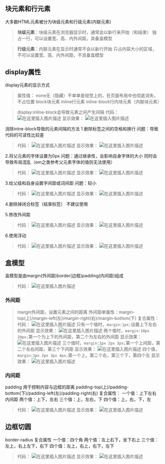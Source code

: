 

## []()块元素和行元素

大多数HTML元素被分为块级元素和行级元素(内联元素)

>**块级元素**：块级元素在浏览器显示时，通常会以新行来开始（和结束）
>独占一行，可以设置宽、高、内外间距，具备盒模型

>**行级元素**：内联元素在显示时通常不会以新行开始
>只占内容大小的区域，不可以设置宽、高、内外间距，不具备盒模型

## []()display属性

display元素的显示方式

>属性值：
>none无（隐藏）不单单是视觉上的，在页面布局中也彻底消失，不占位置
>block块元素
>inline行元素
>inline-block行内块元素（内联块元素）

>display:inline-block会导致元素之间产生间隔
>代码：![在这里插入图片描述](https://img-blog.csdnimg.cn/20200121111807819.png?x-oss-processimage/watermark,type_ZmFuZ3poZW5naGVpdGk,shadow_10,text_aHR0cHM6Ly9ibG9nLmNzZG4ubmV0L0hCRl9fY2c,size_16,color_FFFFFF,t_70)
>显示效果：
>![在这里插入图片描述](https://img-blog.csdnimg.cn/20200121111822248.png)

消除inlne-block导致的元素间隔的方法
1.删除标签之间的空格和换行
问题：导致代码的可读性比较差

>代码：
>![在这里插入图片描述](https://img-blog.csdnimg.cn/20200121111940122.png)
>显示效果：
>![在这里插入图片描述](https://img-blog.csdnimg.cn/20200121111958841.png)

2.将父元素的字体设置为0px
问题：通过继承性，会影响自身字体的大小
同时会导致布局混乱（em之类参考父元素字体的值则无法使用）

>代码：
>![在这里插入图片描述](https://img-blog.csdnimg.cn/20200121112542530.png)
>显示效果：
>![在这里插入图片描述](https://img-blog.csdnimg.cn/20200121112600490.png)

3.给父级和自身设置字间距或词间距
问题：较小

>代码：
>![在这里插入图片描述](https://img-blog.csdnimg.cn/20200121114210758.png?x-oss-processimage/watermark,type_ZmFuZ3poZW5naGVpdGk,shadow_10,text_aHR0cHM6Ly9ibG9nLmNzZG4ubmV0L0hCRl9fY2c,size_16,color_FFFFFF,t_70)
>显示效果：
>![在这里插入图片描述](https://img-blog.csdnimg.cn/20200121114223403.png)

4.删除掉闭合标签（结束标签）
不建议使用

5.修改外间距

>代码：
>![在这里插入图片描述](https://img-blog.csdnimg.cn/20200121114459495.png?x-oss-processimage/watermark,type_ZmFuZ3poZW5naGVpdGk,shadow_10,text_aHR0cHM6Ly9ibG9nLmNzZG4ubmV0L0hCRl9fY2c,size_16,color_FFFFFF,t_70)
>显示效果：
>![在这里插入图片描述](https://img-blog.csdnimg.cn/20200121114503123.png)

6.使用浮动

>代码：
>![在这里插入图片描述](https://img-blog.csdnimg.cn/20200121114756230.png?x-oss-processimage/watermark,type_ZmFuZ3poZW5naGVpdGk,shadow_10,text_aHR0cHM6Ly9ibG9nLmNzZG4ubmV0L0hCRl9fY2c,size_16,color_FFFFFF,t_70)
>显示效果：
>![在这里插入图片描述](https://img-blog.csdnimg.cn/20200121114735438.png)

## []()盒模型

盒模型是由margin(外间距)border(边框)padding(内间距)组成

>代码：
>![在这里插入图片描述](https://img-blog.csdnimg.cn/2020012111500024.png?x-oss-processimage/watermark,type_ZmFuZ3poZW5naGVpdGk,shadow_10,text_aHR0cHM6Ly9ibG9nLmNzZG4ubmV0L0hCRl9fY2c,size_16,color_FFFFFF,t_70)

### []()外间距

>margin外间距，设置元素之间的距离
>外间距单属性：margin-top(上)/margin-left(左)/margin-right(右)/margin-bottom(下)
>复合属性：
>代码：
>![在这里插入图片描述](https://img-blog.csdnimg.cn/20200121120939933.png?x-oss-processimage/watermark,type_ZmFuZ3poZW5naGVpdGk,shadow_10,text_aHR0cHM6Ly9ibG9nLmNzZG4ubmV0L0hCRl9fY2c,size_16,color_FFFFFF,t_70)
>只有一个值时，`margin:1px;`设置上下左右的外间距
>显示效果：
>![在这里插入图片描述](https://img-blog.csdnimg.cn/20200121121157326.png?x-oss-processimage/watermark,type_ZmFuZ3poZW5naGVpdGk,shadow_10,text_aHR0cHM6Ly9ibG9nLmNzZG4ubmV0L0hCRl9fY2c,size_16,color_FFFFFF,t_70)
>两个值时，`margin:10px 20px;`第一个为上下的外间距，第二个为左右的外间距
>显示效果：
>![在这里插入图片描述](https://img-blog.csdnimg.cn/20200121121205876.png?x-oss-processimage/watermark,type_ZmFuZ3poZW5naGVpdGk,shadow_10,text_aHR0cHM6Ly9ibG9nLmNzZG4ubmV0L0hCRl9fY2c,size_16,color_FFFFFF,t_70)
>三个值时，`margin:1px 2px 3px;`第一个上间距，第二个左右间距，第三个下间距
>显示效果：
>![在这里插入图片描述](https://img-blog.csdnimg.cn/20200121121220866.png?x-oss-processimage/watermark,type_ZmFuZ3poZW5naGVpdGk,shadow_10,text_aHR0cHM6Ly9ibG9nLmNzZG4ubmV0L0hCRl9fY2c,size_16,color_FFFFFF,t_70)
>四个值，`margin:1px 2px 3px 4px;`第一个上，第二个右，第三个下，第四个左
>显示效果：
>![在这里插入图片描述](https://img-blog.csdnimg.cn/20200121121226985.png?x-oss-processimage/watermark,type_ZmFuZ3poZW5naGVpdGk,shadow_10,text_aHR0cHM6Ly9ibG9nLmNzZG4ubmV0L0hCRl9fY2c,size_16,color_FFFFFF,t_70)

### []()内间距

padding 用于控制内容与边框的距离
padding-top(上)/padding-bottom(下)/padding-left(左)/padding-right(右)
复合属性：
一个值：上下左右内间距
两个值：上下，左右
三个值：上，左右，下
四个值：上，右，下，左

>代码：
>![在这里插入图片描述](https://img-blog.csdnimg.cn/20200121230655857.png?x-oss-processimage/watermark,type_ZmFuZ3poZW5naGVpdGk,shadow_10,text_aHR0cHM6Ly9ibG9nLmNzZG4ubmV0L0hCRl9fY2c,size_16,color_FFFFFF,t_70)
>显示效果：
>![在这里插入图片描述](https://img-blog.csdnimg.cn/20200121230709664.png)

## []()边框切圆

border-radius 复合属性
一个值：四个角
两个值：左上右下，坐下右上
三个值：左上，右上左下，右下
四个值：左上，右上，右下，左下

>代码：
>![在这里插入图片描述](https://img-blog.csdnimg.cn/20200121231635325.png?x-oss-processimage/watermark,type_ZmFuZ3poZW5naGVpdGk,shadow_10,text_aHR0cHM6Ly9ibG9nLmNzZG4ubmV0L0hCRl9fY2c,size_16,color_FFFFFF,t_70)
>显示效果：
>![在这里插入图片描述](https://img-blog.csdnimg.cn/20200121231649160.png)
